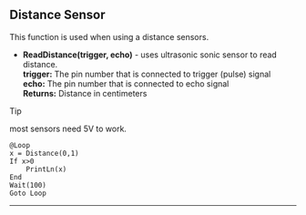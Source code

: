 ## Distance Sensor

This function is used when using a distance sensors. 

- **ReadDistance(trigger, echo)** - uses ultrasonic sonic sensor to read distance.<br>
**trigger:** The pin number that is connected to trigger (pulse) signal<br>
**echo:**  The pin number that is connected to echo signal<br>
**Returns:**  Distance in centimeters

> [!TIP]
> most sensors need 5V to work.

```basic
@Loop
x = Distance(0,1) 
If x>0 
    PrintLn(x)
End
Wait(100)
Goto Loop
```
---

